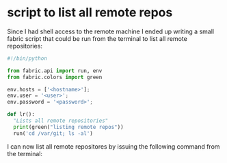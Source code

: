 # script to list all remote repos

Since I had shell access to the remote machine I ended up writing a small fabric script that could be run from the terminal to list all remote repositories:

```python
#!/bin/python

from fabric.api import run, env
from fabric.colors import green 

env.hosts = ['<hostname>'];
env.user = '<user>';
env.password = '<password>';

def lr():
  "Lists all remote repositories"
  print(green("listing remote repos"))
  run('cd /var/git; ls -al')
```

I can now list all remote repositores by issuing the following command from the terminal:

```fab lr
